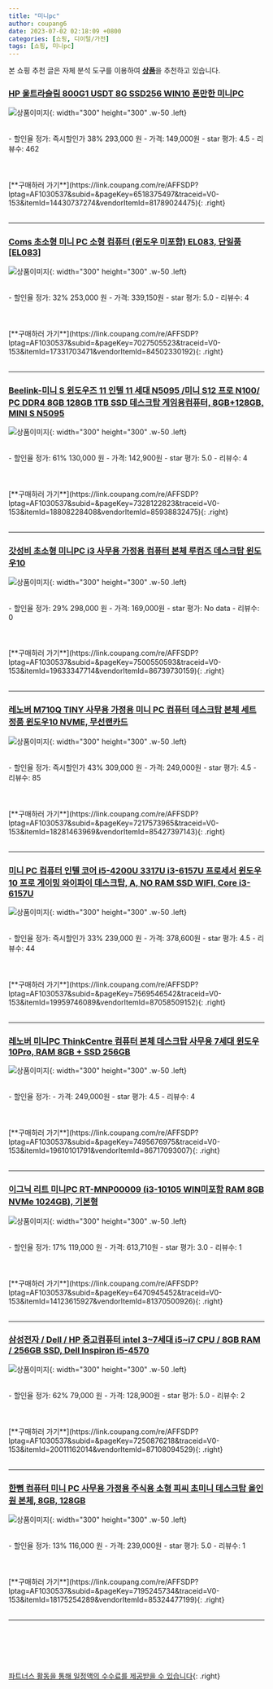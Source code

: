 ```yaml
---
title: "미니pc"
author: coupang6
date: 2023-07-02 02:18:09 +0800
categories: [쇼핑, 디이털/가전]
tags: [쇼핑, 미니pc]
---
```


본 쇼핑 추천 글은 자체 분석 도구를 이용하여 [**상품**](https://link.coupang.com/a/bao1ui)을 추천하고 있습니다.

### [HP 울트라슬림 800G1 USDT 8G SSD256 WIN10 폰만한 미니PC](https://link.coupang.com/re/AFFSDP?lptag=AF1030537&subid=&pageKey=6518375497&traceid=V0-153&itemId=14430737274&vendorItemId=81789024475)

![상품이미지](https://thumbnail7.coupangcdn.com/thumbnails/remote/230x230ex/image/vendor_inventory/868d/e709f07ee9fa35ad67fd246a99f29f27170a3cfaefa92495201e3802cc43.jpg){: width="300" height="300" .w-50 .left}


<br>
- 할인율 정가: 즉시할인가 38%  293,000   원
- 가격: 149,000원
- star 평가: 4.5
- 리뷰수: 462
<br>
<br>
<br>
<br>
[**구매하러 가기**](https://link.coupang.com/re/AFFSDP?lptag=AF1030537&subid=&pageKey=6518375497&traceid=V0-153&itemId=14430737274&vendorItemId=81789024475){: .right}
<br>
<br>

---

### [Coms 초소형 미니 PC 소형 컴퓨터 (윈도우 미포함) EL083, 단일품 [EL083]](https://link.coupang.com/re/AFFSDP?lptag=AF1030537&subid=&pageKey=7027505523&traceid=V0-153&itemId=17331703471&vendorItemId=84502330192)

![상품이미지](https://thumbnail7.coupangcdn.com/thumbnails/remote/230x230ex/image/vendor_inventory/a7e8/3cd103483b0fd6109b263e986ed05ea6f47d6c203640f7a82005d09a85f2.png){: width="300" height="300" .w-50 .left}


<br>
- 할인율 정가: 32%  253,000   원
- 가격: 339,150원
- star 평가: 5.0
- 리뷰수: 4
<br>
<br>
<br>
<br>
[**구매하러 가기**](https://link.coupang.com/re/AFFSDP?lptag=AF1030537&subid=&pageKey=7027505523&traceid=V0-153&itemId=17331703471&vendorItemId=84502330192){: .right}
<br>
<br>

---

### [Beelink-미니 S 윈도우즈 11 인텔 11 세대 N5095 /미니 S12 프로 N100/ PC DDR4 8GB 128GB 1TB SSD 데스크탑 게임용컴퓨터, 8GB+128GB, MINI S N5095](https://link.coupang.com/re/AFFSDP?lptag=AF1030537&subid=&pageKey=7328122823&traceid=V0-153&itemId=18808228408&vendorItemId=85938832475)

![상품이미지](https://thumbnail10.coupangcdn.com/thumbnails/remote/230x230ex/image/vendor_inventory/0d9c/efef6d6c515a6403d91836d981ef8dd3721d284e309c1548cdcfe1d1406a.jpg){: width="300" height="300" .w-50 .left}


<br>
- 할인율 정가: 61%  130,000   원
- 가격: 142,900원
- star 평가: 5.0
- 리뷰수: 4
<br>
<br>
<br>
<br>
[**구매하러 가기**](https://link.coupang.com/re/AFFSDP?lptag=AF1030537&subid=&pageKey=7328122823&traceid=V0-153&itemId=18808228408&vendorItemId=85938832475){: .right}
<br>
<br>

---

### [갓성비 초소형 미니PC i3 사무용 가정용 컴퓨터 본체 루컴즈 데스크탑 윈도우10](https://link.coupang.com/re/AFFSDP?lptag=AF1030537&subid=&pageKey=7500550593&traceid=V0-153&itemId=19633347714&vendorItemId=86739730159)

![상품이미지](https://thumbnail9.coupangcdn.com/thumbnails/remote/230x230ex/image/vendor_inventory/ac44/c80f849175d69965af33f0f36df84a0d938228f56b808b6e5d6610bc148d.jpg){: width="300" height="300" .w-50 .left}


<br>
- 할인율 정가: 29%  298,000   원
- 가격: 169,000원
- star 평가: No data
- 리뷰수: 0
<br>
<br>
<br>
<br>
[**구매하러 가기**](https://link.coupang.com/re/AFFSDP?lptag=AF1030537&subid=&pageKey=7500550593&traceid=V0-153&itemId=19633347714&vendorItemId=86739730159){: .right}
<br>
<br>

---

### [레노버 M710Q TINY 사무용 가정용 미니 PC 컴퓨터 데스크탑 본체 세트 정품 윈도우10 NVME, 무선랜카드](https://link.coupang.com/re/AFFSDP?lptag=AF1030537&subid=&pageKey=7217573965&traceid=V0-153&itemId=18281463969&vendorItemId=85427397143)

![상품이미지](https://thumbnail7.coupangcdn.com/thumbnails/remote/230x230ex/image/vendor_inventory/e3b7/f9276f99853135961754fe1e8517d438713993e849d84a33c037f76898e8.jpg){: width="300" height="300" .w-50 .left}


<br>
- 할인율 정가: 즉시할인가 43%  309,000   원
- 가격: 249,000원
- star 평가: 4.5
- 리뷰수: 85
<br>
<br>
<br>
<br>
[**구매하러 가기**](https://link.coupang.com/re/AFFSDP?lptag=AF1030537&subid=&pageKey=7217573965&traceid=V0-153&itemId=18281463969&vendorItemId=85427397143){: .right}
<br>
<br>

---

### [미니 PC 컴퓨터 인텔 코어 i5-4200U 3317U i3-6157U 프로세서 윈도우 10 프로 게이밍 와이파이 데스크탑, A, NO RAM SSD WIFI, Core i3-6157U](https://link.coupang.com/re/AFFSDP?lptag=AF1030537&subid=&pageKey=7569546542&traceid=V0-153&itemId=19959746089&vendorItemId=87058509152)

![상품이미지](https://thumbnail6.coupangcdn.com/thumbnails/remote/230x230ex/image/vendor_inventory/d488/8dbffa71226120a7a9275dc00476bba2fe052710d7247cbfca297997cd75.png){: width="300" height="300" .w-50 .left}


<br>
- 할인율 정가: 즉시할인가 33%  239,000   원
- 가격: 378,600원
- star 평가: 4.5
- 리뷰수: 44
<br>
<br>
<br>
<br>
[**구매하러 가기**](https://link.coupang.com/re/AFFSDP?lptag=AF1030537&subid=&pageKey=7569546542&traceid=V0-153&itemId=19959746089&vendorItemId=87058509152){: .right}
<br>
<br>

---

### [레노버 미니PC ThinkCentre 컴퓨터 본체 데스크탑 사무용 7세대 윈도우10Pro, RAM 8GB + SSD 256GB](https://link.coupang.com/re/AFFSDP?lptag=AF1030537&subid=&pageKey=7495676975&traceid=V0-153&itemId=19610101791&vendorItemId=86717093007)

![상품이미지](https://thumbnail9.coupangcdn.com/thumbnails/remote/230x230ex/image/vendor_inventory/ef18/33a8460f39ad22f6b3e2c0ed8a522000a36e35b54ad8995bdcf4bd19c9b1.jpg){: width="300" height="300" .w-50 .left}


<br>
- 할인율 정가: 
- 가격: 249,000원
- star 평가: 4.5
- 리뷰수: 4
<br>
<br>
<br>
<br>
[**구매하러 가기**](https://link.coupang.com/re/AFFSDP?lptag=AF1030537&subid=&pageKey=7495676975&traceid=V0-153&itemId=19610101791&vendorItemId=86717093007){: .right}
<br>
<br>

---

### [이그닉 리트 미니PC RT-MNP00009 (i3-10105 WIN미포함 RAM 8GB NVMe 1024GB), 기본형](https://link.coupang.com/re/AFFSDP?lptag=AF1030537&subid=&pageKey=6470945452&traceid=V0-153&itemId=14123615927&vendorItemId=81370500926)

![상품이미지](https://thumbnail6.coupangcdn.com/thumbnails/remote/230x230ex/image/rs_quotation_api/hybcgykx/b2c3c1c284614855a8a74ef93ed5f09b.jpg){: width="300" height="300" .w-50 .left}


<br>
- 할인율 정가: 17%  119,000   원
- 가격: 613,710원
- star 평가: 3.0
- 리뷰수: 1
<br>
<br>
<br>
<br>
[**구매하러 가기**](https://link.coupang.com/re/AFFSDP?lptag=AF1030537&subid=&pageKey=6470945452&traceid=V0-153&itemId=14123615927&vendorItemId=81370500926){: .right}
<br>
<br>

---

### [삼성전자 / Dell / HP 중고컴퓨터 intel 3~7세대 i5~i7 CPU / 8GB RAM / 256GB SSD, Dell Inspiron i5-4570](https://link.coupang.com/re/AFFSDP?lptag=AF1030537&subid=&pageKey=7250876218&traceid=V0-153&itemId=20011162014&vendorItemId=87108094529)

![상품이미지](https://thumbnail7.coupangcdn.com/thumbnails/remote/230x230ex/image/vendor_inventory/3eed/37cc52e490e69fe7580cf38e81e5e18157455ce56bcae8c58913dc0ab3ff.jpg){: width="300" height="300" .w-50 .left}


<br>
- 할인율 정가: 62%  79,000   원
- 가격: 128,900원
- star 평가: 5.0
- 리뷰수: 2
<br>
<br>
<br>
<br>
[**구매하러 가기**](https://link.coupang.com/re/AFFSDP?lptag=AF1030537&subid=&pageKey=7250876218&traceid=V0-153&itemId=20011162014&vendorItemId=87108094529){: .right}
<br>
<br>

---

### [한뼘 컴퓨터 미니 PC 사무용 가정용 주식용 소형 피씨 초미니 데스크탑 올인원 본체, 8GB, 128GB](https://link.coupang.com/re/AFFSDP?lptag=AF1030537&subid=&pageKey=7195245734&traceid=V0-153&itemId=18175254289&vendorItemId=85324477199)

![상품이미지](https://thumbnail7.coupangcdn.com/thumbnails/remote/230x230ex/image/vendor_inventory/1952/9d50272c9e0fe85a549dbdcd767c343061391c910f10f384976f4fd1444f.png){: width="300" height="300" .w-50 .left}


<br>
- 할인율 정가: 13%  116,000   원
- 가격: 239,000원
- star 평가: 5.0
- 리뷰수: 1
<br>
<br>
<br>
<br>
[**구매하러 가기**](https://link.coupang.com/re/AFFSDP?lptag=AF1030537&subid=&pageKey=7195245734&traceid=V0-153&itemId=18175254289&vendorItemId=85324477199){: .right}
<br>
<br>

---
<br><br><br><br><br> [파트너스 활동을 통해 일정액의 수수료를 제공받을 수 있습니다](https://link.coupang.com/a/bao1ui){: .right}